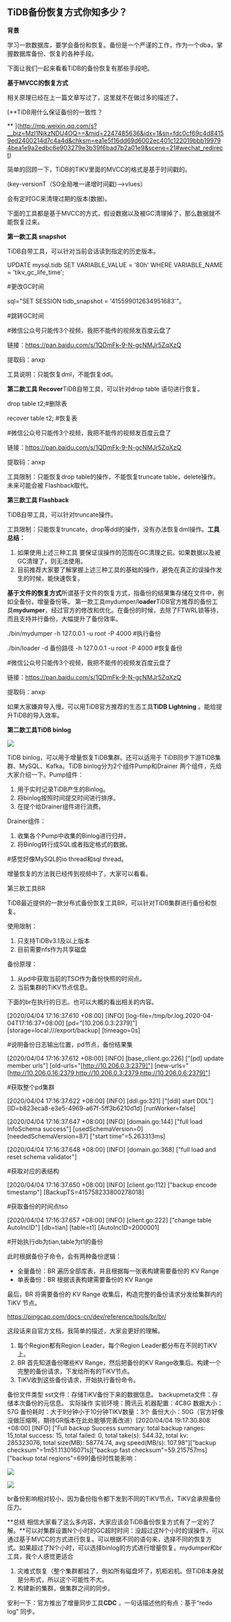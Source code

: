## TiDB备份恢复方式你知多少？ 




**背景**

学习一款数据库，要学会备份和恢复。备份是一个严谨的工作，作为一个dba，掌握数据库备份、恢复的各种手段。

下面让我们一起来看看TiDB的备份恢复有那些手段吧。




**基于MVCC的恢复方式**

相关原理已经在上一篇文章写过了，这里就不在做过多的描述了。

[**TiDB用什么保证备份的一致性？

** ](http://mp.weixin.qq.com/s?__biz=MzI1NjkzNDU4OQ==&mid=2247485636&idx=1&sn=fdc0cf69c4d84159ed2400214d7c4a4d&chksm=ea1e5f16dd69d6002ec401c122019bbb199794bea1e9a2edbc6e903279e3b39f6bad7b2a01e9&scene=21#wechat_redirect) 

简单的回顾一下，TiDB的TiKV里面的MVCC的格式是基于时间戳的。

(key-versionT（SO全局唯一递增时间戳)-->vlues）

会有定时GC来清理过期的版本(数据)。

下面的工具都是基于MVCC的方式，假设数据以及被GC清理掉了，那么数据就不能恢复过来。




**第一款工具 snapshot**

TiDB自带工具，可以针对当前会话读到指定的历史版本。

UPDATE mysql.tidb SET VARIABLE_VALUE = '80h' WHERE VARIABLE_NAME = 'tikv_gc_life_time';

\#更改GC时间


sql="SET SESSION tidb_snapshot = '415599012634951683'"。

\#跳转GC时间


\#微信公众号只能传3个视频，我把不能传的视频发百度云盘了

链接：https://pan.baidu.com/s/1QDmFk-9-N-gcNMJr5ZqXzQ

提取码：anxp

工具说明：只能恢复dml，不能恢复ddl。



 

**第二款工具 Recover**TiDB自带工具，可以针对drop  table 语句进行恢复。

drop table t2;#删除表

recover table t2; #恢复表




\#微信公众号只能传3个视频，我把不能传的视频发百度云盘了

链接：https://pan.baidu.com/s/1QDmFk-9-N-gcNMJr5ZqXzQ

提取码：anxp

工具限制：只能恢复drop table的操作，不能恢复truncate table，delete操作。未来可能会被 Flashback取代。




**第三款工具 Flashback**

TiDB自带工具，可以针对truncate操作。

工具限制：只能恢复truncate，drop等ddl的操作，没有办法恢复dml操作。**工具总结：**

1. 如果使用上述三种工具 要保证误操作的范围在GC清理之前。如果数据以及被GC清理了，则无法使用。
2. 目前推荐大家要了解掌握上述三种工具的基础的操作，避免在真正的误操作发生的时候，能快速恢复。
             
              

**基于文件的恢复方式**所谓基于文件的恢复方式，指备份的结果集存储在文件中，例如全备份，增量备份等。
 第一款工具mydumper/l**oader**TiDB官方推荐的备份工具**mydumper**，经过官方的修改和优化。在备份的时候，去除了FTWRL锁等待，而且支持并行备份，大幅提升了备份效率。

./bin/mydumper -h 127.0.0.1 -u root -P 4000 #执行备份

./bin/loader -d 备份路径 -h 127.0.0.1 -u root -P 4000 #恢复备份

\#微信公众号只能传3个视频，我把不能传的视频发百度云盘了

链接：https://pan.baidu.com/s/1QDmFk-9-N-gcNMJr5ZqXzQ

提取码：anxp

如果大家嫌弃导入慢，可以用TiDB官方推荐的生态工具**TiDB Lightning** 。能给提升TiDB的导入效率。



 **第二款工具TiDB binlog**

![ ](.pics/clip_image001-1598938982241.png)

TiDB binlog，可以用于增量恢复TiDB集群。还可以适用于 TiDB同步下游TiDB集群、MySQL、Kafka。TiDB binlog分为2个组件Pump和Drainer 两个组件，先给大家介绍一下。Pump组件：

1. 用于实时记录TiDB产生的Binlog。
2. 将binlog按照时间提交时间进行排序。
3. 在提个给Drainer组件进行消费。

Drainer组件：

1. 收集各个Pump中收集的Binlog进行归并。
2. 将Binlog转行成SQL或者指定格式的数据。

\#感觉好像MySQL的io thread和sql thread。


增量恢复的方法我已经传到视频中了，大家可以看看。

 第三款工具BR

TiDB最近提供的一款分布式备份恢复工具BR，可以针对TiDB集群进行备份和恢复。

使用限制：

1. 只支持TiDBv3.1及以上版本
2. 目前需要nfs作为共享磁盘
              

备份原理：


1. 从pd中获取当前的TSO作为备份快照的时间点。
2. 当前集群的TiKV节点信息。

下面的br在执行的日志。也可以大概的看出相关的内容。

 

[2020/04/04 17:16:37.610 +08:00] [INFO] [log-file=/tmp/br.log.2020-04-04T17:16:37+08:00] [pd="[10.206.0.3:2379]"] [storage=local:///export/backup] [timeago=0s]

\#说明备份日志输出位置，pd节点，备份结果集

[2020/04/04 17:16:37.612 +08:00] [INFO] [base_client.go:226] ["[pd] update member urls"] [old-urls="[http://10.206.0.3:2379]"] [new-urls="[http://10.206.0.16:2379,http://10.206.0.3:2379,http://10.206.0.6:2379]"]

\#获取整个pd集群


[2020/04/04 17:16:37.622 +08:00] [INFO] [ddl.go:321] ["[ddl] start DDL"] [ID=b823eca8-e3e5-4969-a67f-5ff3b6210d1d] [runWorker=false]

[2020/04/04 17:16:37.647 +08:00] [INFO] [domain.go:144] ["full load InfoSchema success"] [usedSchemaVersion=0] [neededSchemaVersion=87] ["start time"=5.263313ms]

[2020/04/04 17:16:37.648 +08:00] [INFO] [domain.go:368] ["full load and reset schema validator"]

\#获取对应的表结构

[2020/04/04 17:16:37.650 +08:00] [INFO] [client.go:112] ["backup encode timestamp"] [BackupTS=415758233800278018]

\#获取备份的时间点tso

[2020/04/04 17:16:37.657 +08:00] [INFO] [client.go:222] ["change table AutoIncID"] [db=tian] [table=t1] [AutoIncID=2000001]

\#开始执行db为tian,table为t1的备份




此时根据备份子命令，会有两种备份逻辑：

- 全量备份：BR 遍历全部库表，并且根据每一张表构建需要备份的 KV Range
- 单表备份：BR 根据该表构建需要备份的 KV Range

最后，BR 将需要备份的 KV Range 收集后，构造完整的备份请求分发给集群内的 TiKV 节点。

https://pingcap.com/docs-cn/dev/reference/tools/br/br/


 这段话来自官方文档，我简单的描述，大家会更好的理解。

1. 每个Region都有Region Leader，每个Region Leader都分布在不同的TiKV上。
2. BR     首先知道备份哪些KV Range，然后把备份的KV Range收集后。构建一个完整的备份请求，下发给所有的TiKV节点。
3. TiKV收到这些备份请求，开始执行备份命令。

备份文件类型  sst文件：存储TiKV备份下来的数据信息。
   backupmeta文件：存储本次备份的元信息。
 实际操作
 实验环境：腾讯云
 机器配置：4C8G
 数据大小：57G
 备份耗时：大于9分钟小于10分钟TIKV数量：3个
 备份大小：50G（官方好像没做压缩啊，期待GR版本在此处能够完善改进）[2020/04/04 19:17:30.808 +08:00] [INFO] ["Full backup Success summary: total backup ranges: 15,total success: 15, total failed: 0, total take(s): 544.32, total kv: 285323076, total size(MB): 58774.74, avg speed(MB/s): 107.98"]["backup checksum"=1m51.113016071s]["backup fast checksum"=59.215757ms]["backup total regions"=699]备份时性能影响：


![ ](.pics/clip_image002-1598938982241.png)

![ ](.pics/image-20200901163619930.png)

br备份影响相对较小，因为备份指令都下发到不同的TiKV节点，TiKV会承担备份压力。




**总结
 相信大家看了这么多内容，大家应该会TiDB备份恢复方式有了一定的了解。**可以对集群设置N个小时的GC超时时间：没超过这N个小时的误操作，可以通过基于MVCC的方式进行恢复。可以根据不同的语句来，选择不同的恢复方式。如果超过了N个小时，可以选择binlog的方式进行增量恢复。mydumper和br工具，我个人感觉更适合

1. 灾难式恢复（整个集群都挂了，例如所有磁盘坏了，机柜宕机。但TiDB本身就是分布式，所以这个可能性不大。
2. 构建新的集群，做集群之间的同步。

安利一下：官方推出了增量同步工具**CDC** ，一句话描述他的有点：基于“redo log” 同步。


[](http://mp.weixin.qq.com/s?__biz=MzI1NjkzNDU4OQ==&mid=2247485684&idx=1&sn=64e34b78cf157182af7a926062418119&chksm=ea1e5f26dd69d6305c019137805c6839d03f59c8974b0878c5f028860b01c4e23de1a3df2a12&mpshare=1&scene=1&srcid=&sharer_sharetime=1586009499388&sharer_shareid=4ccc32335c079a86eae33281fea18c34#rd)